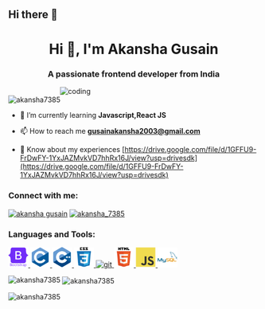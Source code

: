 ## Hi there 👋

<h1 align="center">Hi 👋, I'm Akansha Gusain</h1>
<h3 align="center">A passionate frontend developer from India</h3>

<img align="right" alt="coding" width="400" src="https://gifdb.com/images/high/umiko-ahagon-desktop-programming-eg5f8g2281ekfhde.gif">

<p align="left"> <img src="https://komarev.com/ghpvc/?username=akansha7385&label=Profile%20views&color=0e75b6&style=flat" alt="akansha7385" /> </p>

- 🌱 I’m currently learning **Javascript,React JS**

- 📫 How to reach me **gusainakansha2003@gmail.com**

- 📄 Know about my experiences [https://drive.google.com/file/d/1GFFU9-FrDwFY-1YxJAZMvkVD7hhRx16J/view?usp=drivesdk](https://drive.google.com/file/d/1GFFU9-FrDwFY-1YxJAZMvkVD7hhRx16J/view?usp=drivesdk)

<h3 align="left">Connect with me:</h3>
<p align="left">
<a href="https://linkedin.com/in/akansha gusain" target="blank"><img align="center" src="https://raw.githubusercontent.com/rahuldkjain/github-profile-readme-generator/master/src/images/icons/Social/linked-in-alt.svg" alt="akansha gusain" height="30" width="40" /></a>
<a href="https://instagram.com/akansha_7385" target="blank"><img align="center" src="https://raw.githubusercontent.com/rahuldkjain/github-profile-readme-generator/master/src/images/icons/Social/instagram.svg" alt="akansha_7385" height="30" width="40" /></a>
</p>

<h3 align="left">Languages and Tools:</h3>
<p align="left"> <a href="https://getbootstrap.com" target="_blank" rel="noreferrer"> <img src="https://raw.githubusercontent.com/devicons/devicon/master/icons/bootstrap/bootstrap-plain-wordmark.svg" alt="bootstrap" width="40" height="40"/> </a> <a href="https://www.cprogramming.com/" target="_blank" rel="noreferrer"> <img src="https://raw.githubusercontent.com/devicons/devicon/master/icons/c/c-original.svg" alt="c" width="40" height="40"/> </a> <a href="https://www.w3schools.com/cpp/" target="_blank" rel="noreferrer"> <img src="https://raw.githubusercontent.com/devicons/devicon/master/icons/cplusplus/cplusplus-original.svg" alt="cplusplus" width="40" height="40"/> </a> <a href="https://www.w3schools.com/css/" target="_blank" rel="noreferrer"> <img src="https://raw.githubusercontent.com/devicons/devicon/master/icons/css3/css3-original-wordmark.svg" alt="css3" width="40" height="40"/> </a> <a href="https://git-scm.com/" target="_blank" rel="noreferrer"> <img src="https://www.vectorlogo.zone/logos/git-scm/git-scm-icon.svg" alt="git" width="40" height="40"/> </a> <a href="https://www.w3.org/html/" target="_blank" rel="noreferrer"> <img src="https://raw.githubusercontent.com/devicons/devicon/master/icons/html5/html5-original-wordmark.svg" alt="html5" width="40" height="40"/> </a> <a href="https://developer.mozilla.org/en-US/docs/Web/JavaScript" target="_blank" rel="noreferrer"> <img src="https://raw.githubusercontent.com/devicons/devicon/master/icons/javascript/javascript-original.svg" alt="javascript" width="40" height="40"/> </a> <a href="https://www.mysql.com/" target="_blank" rel="noreferrer"> <img src="https://raw.githubusercontent.com/devicons/devicon/master/icons/mysql/mysql-original-wordmark.svg" alt="mysql" width="40" height="40"/> </a> </p>

<p><img align="left" src="https://github-readme-stats.vercel.app/api/top-langs?username=akansha7385&show_icons=true&locale=en&layout=compact" alt="akansha7385" /></p>

<p>&nbsp;<img align="center" src="https://github-readme-stats.vercel.app/api?username=akansha7385&show_icons=true&locale=en" alt="akansha7385" /></p>

<p><img align="center" src="https://github-readme-streak-stats.herokuapp.com/?user=akansha7385&" alt="akansha7385" /></p>

